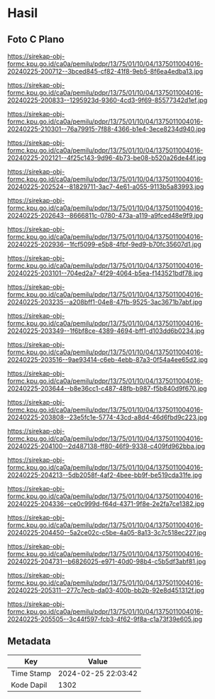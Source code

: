# Hasil

## Foto C Plano

https://sirekap-obj-formc.kpu.go.id/ca0a/pemilu/pdpr/13/75/01/10/04/1375011004016-20240225-200712--3bced845-cf82-41f8-9eb5-8f6ea4edba13.jpg

https://sirekap-obj-formc.kpu.go.id/ca0a/pemilu/pdpr/13/75/01/10/04/1375011004016-20240225-200833--1295923d-9360-4cd3-9f69-85577342d1ef.jpg

https://sirekap-obj-formc.kpu.go.id/ca0a/pemilu/pdpr/13/75/01/10/04/1375011004016-20240225-210301--76a79915-7f88-4366-b1e4-3ece8234d940.jpg

https://sirekap-obj-formc.kpu.go.id/ca0a/pemilu/pdpr/13/75/01/10/04/1375011004016-20240225-202121--4f25c143-9d96-4b73-be08-b520a26de44f.jpg

https://sirekap-obj-formc.kpu.go.id/ca0a/pemilu/pdpr/13/75/01/10/04/1375011004016-20240225-202524--81829711-3ac7-4e61-a055-9113b5a83993.jpg

https://sirekap-obj-formc.kpu.go.id/ca0a/pemilu/pdpr/13/75/01/10/04/1375011004016-20240225-202643--8666811c-0780-473a-a119-a9fced48e9f9.jpg

https://sirekap-obj-formc.kpu.go.id/ca0a/pemilu/pdpr/13/75/01/10/04/1375011004016-20240225-202936--1fcf5099-e5b8-4fbf-9ed9-b70fc35607d1.jpg

https://sirekap-obj-formc.kpu.go.id/ca0a/pemilu/pdpr/13/75/01/10/04/1375011004016-20240225-203101--704ed2a7-4f29-4064-b5ea-f143521bdf78.jpg

https://sirekap-obj-formc.kpu.go.id/ca0a/pemilu/pdpr/13/75/01/10/04/1375011004016-20240225-203235--a208bff1-04e8-47fb-9525-3ac3671b7abf.jpg

https://sirekap-obj-formc.kpu.go.id/ca0a/pemilu/pdpr/13/75/01/10/04/1375011004016-20240225-203349--1f6bf8ce-4389-4694-bff1-d103dd6b0234.jpg

https://sirekap-obj-formc.kpu.go.id/ca0a/pemilu/pdpr/13/75/01/10/04/1375011004016-20240225-203516--9ae93414-c6eb-4ebb-87a3-0f54a4ee65d2.jpg

https://sirekap-obj-formc.kpu.go.id/ca0a/pemilu/pdpr/13/75/01/10/04/1375011004016-20240225-203644--b8e36cc1-c487-48fb-b987-f5b840d9f670.jpg

https://sirekap-obj-formc.kpu.go.id/ca0a/pemilu/pdpr/13/75/01/10/04/1375011004016-20240225-203808--23e5fc1e-5774-43cd-a8d4-46d6fbd9c223.jpg

https://sirekap-obj-formc.kpu.go.id/ca0a/pemilu/pdpr/13/75/01/10/04/1375011004016-20240225-204100--2d487138-ff80-46f9-9338-c409fd962bba.jpg

https://sirekap-obj-formc.kpu.go.id/ca0a/pemilu/pdpr/13/75/01/10/04/1375011004016-20240225-204213--5db2058f-4af2-4bee-bb9f-be519cda31fe.jpg

https://sirekap-obj-formc.kpu.go.id/ca0a/pemilu/pdpr/13/75/01/10/04/1375011004016-20240225-204336--ce0c999d-f64d-4371-9f8e-2e2fa7ce1382.jpg

https://sirekap-obj-formc.kpu.go.id/ca0a/pemilu/pdpr/13/75/01/10/04/1375011004016-20240225-204450--5a2ce02c-c5be-4a05-8a13-3c7c518ec227.jpg

https://sirekap-obj-formc.kpu.go.id/ca0a/pemilu/pdpr/13/75/01/10/04/1375011004016-20240225-204731--b6826025-e971-40d0-98b4-c5b5df3abf81.jpg

https://sirekap-obj-formc.kpu.go.id/ca0a/pemilu/pdpr/13/75/01/10/04/1375011004016-20240225-205311--277c7ecb-da03-400b-bb2b-92e8d451312f.jpg

https://sirekap-obj-formc.kpu.go.id/ca0a/pemilu/pdpr/13/75/01/10/04/1375011004016-20240225-205505--3c44f597-fcb3-4f62-9f8a-c1a73f39e605.jpg


## Metadata

| Key        | Value               |
| ---------- | ------------------- |
| Time Stamp | 2024-02-25 22:03:42 |
| Kode Dapil | 1302                |



